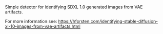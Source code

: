 Simple detector for identifying SDXL 1.0 generated images from VAE artifacts.

For more information see: https://hforsten.com/identifying-stable-diffusion-xl-10-images-from-vae-artifacts.html
